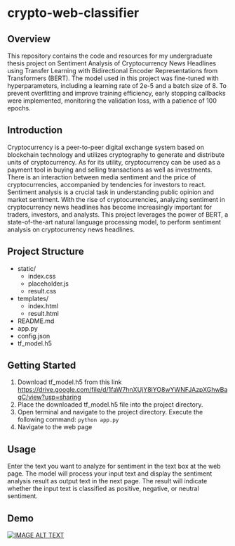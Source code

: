 # crypto-web-classifier
## Overview
This repository contains the code and resources for my undergraduate thesis project on Sentiment Analysis of Cryptocurrency News Headlines using Transfer Learning with Bidirectional Encoder Representations from Transformers (BERT). The model used in this project was fine-tuned with hyperparameters, including a learning rate of 2e-5 and a batch size of 8. To prevent overfitting and improve training efficiency, early stopping callbacks were implemented, monitoring the validation loss, with a patience of 100 epochs.
## Introduction
Cryptocurrency is a peer-to-peer digital exchange system based on blockchain technology and utilizes cryptography to generate and distribute units of cryptocurrency. As for its utility, cryptocurrency can be used as a payment tool in buying and selling transactions as well as investments. There is an interaction between media sentiment and the price of cryptocurrencies, accompanied by tendencies for investors to react. Sentiment analysis is a crucial task in understanding public opinion and market sentiment. With the rise of cryptocurrencies, analyzing sentiment in cryptocurrency news headlines has become increasingly important for traders, investors, and analysts. This project leverages the power of BERT, a state-of-the-art natural language processing model, to perform sentiment analysis on cryptocurrency news headlines.
## Project Structure
- static/
  - index.css
  - placeholder.js
  - result.css
- templates/
  - index.html
  - result.html
- README.md
- app.py
- config.json
- tf_model.h5
## Getting Started
1. Download tf_model.h5 from this link https://drive.google.com/file/d/1faW7hnXUjY8lYO8wYWNFJAzpXGhwBaqC/view?usp=sharing
2. Place the downloaded tf_model.h5 file into the project directory.
3. Open terminal and navigate to the project directory. Execute the following command: ```python app.py```
4. Navigate to the web page
## Usage
Enter the text you want to analyze for sentiment in the text box at the web page. The model will process your input text and display the sentiment analysis result as output text in the next page. The result will indicate whether the input text is classified as positive, negative, or neutral sentiment.
## Demo
[![IMAGE ALT TEXT](http://img.youtube.com/vi/4a5HWFQpBYI/0.jpg)](http://www.youtube.com/watch?v=4a5HWFQpBYI "Cryptocurrency News Headline Sentiment Analyzer")
